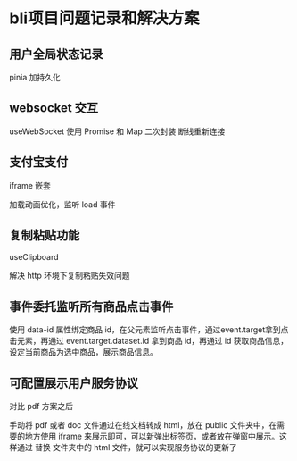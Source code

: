 # bli项目问题记录和解决方案

## 用户全局状态记录

pinia 加持久化

## websocket 交互

useWebSocket
使用 Promise 和 Map 二次封装
断线重新连接

## 支付宝支付

iframe 嵌套

加载动画优化，监听 load 事件

## 复制粘贴功能

useClipboard

解决 http 环境下复制粘贴失效问题

## 事件委托监听所有商品点击事件

使用 data-id 属性绑定商品 id，在父元素监听点击事件，通过event.target拿到点击元素，再通过 event.target.dataset.id 拿到商品 id，再通过 id 获取商品信息，设定当前商品为选中商品，展示商品信息。

## 可配置展示用户服务协议

对比 pdf 方案之后

手动将 pdf 或者 doc 文件通过在线文档转成 html，放在 public 文件夹中，在需要的地方使用 iframe 来展示即可，可以新弹出标签页，或者放在弹窗中展示。这样通过 替换 文件夹中的 html 文件，就可以实现服务协议的更新了
